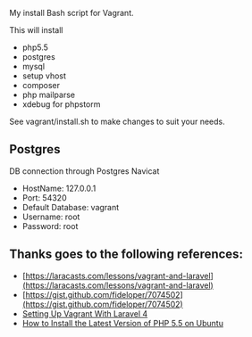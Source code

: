 My install Bash script for Vagrant.

This will install

* php5.5
* postgres
* mysql
* setup vhost
* composer
* php mailparse
* xdebug for phpstorm

See vagrant/install.sh to make changes to suit your needs.

## Postgres

DB connection through Postgres Navicat

* HostName: 127.0.0.1
* Port: 54320
* Default Database: vagrant
* Username: root
* Password: root

## Thanks goes to the following references:

- [https://laracasts.com/lessons/vagrant-and-laravel](https://laracasts.com/lessons/vagrant-and-laravel)
- [https://gist.github.com/fideloper/7074502](https://gist.github.com/fideloper/7074502)
- [Setting Up Vagrant With Laravel 4](http://culttt.com/2013/06/17/setting-up-vagrant-with-laravel-4/)
- [How to Install the Latest Version of PHP 5.5 on Ubuntu](http://www.dev-metal.com/how-to-setup-latest-version-of-php-5-5-on-ubuntu-12-04-lts/)
